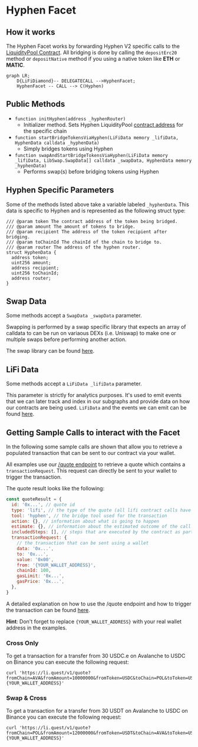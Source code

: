# Hyphen Facet

## How it works

The Hyphen Facet works by forwarding Hyphen V2 specific calls to the [LiquidityPool Contract](https://github.com/bcnmy/hyphen-contract/blob/master/contracts/hyphen/LiquidityPool.sol). All bridging is done by calling the `depositErc20` method or `depositNative` method if you using a native token like **ETH** or **MATIC**.

```mermaid
graph LR;
    D{LiFiDiamond}-- DELEGATECALL -->HyphenFacet;
    HyphenFacet -- CALL --> C(Hyphen)
```

## Public Methods

- `function initHyphen(address _hyphenRouter)`
  - Initializer method. Sets Hyphen LiquidityPool [contract address](https://docs.biconomy.io/products/hyphen-instant-cross-chain-transfers/contract-addresses) for the specific chain
- `function startBridgeTokensViaHyphen(LiFiData memory _lifiData, HyphenData calldata _hyphenData)`
  - Simply bridges tokens using Hyphen
- `function swapAndStartBridgeTokensViaHyphen(LiFiData memory _lifiData, LibSwap.SwapData[] calldata _swapData, HyphenData memory _hyphenData)`
  - Performs swap(s) before bridging tokens using Hyphen

## Hyphen Specific Parameters

Some of the methods listed above take a variable labeled `_hyphenData`. This data is specific to Hyphen and is represented as the following struct type:

```solidity
/// @param token The contract address of the token being bridged.
/// @param amount The amount of tokens to bridge.
/// @param recipient The address of the token recipient after bridging.
/// @param toChainId The chainId of the chain to bridge to.
/// @param router The address of the hyphen router.
struct HyphenData {
  address token;
  uint256 amount;
  address recipient;
  uint256 toChainId;
  address router;
}

```

## Swap Data

Some methods accept a `SwapData _swapData` parameter.

Swapping is performed by a swap specific library that expects an array of calldata to can be run on variaous DEXs (i.e. Uniswap) to make one or multiple swaps before performing another action.

The swap library can be found [here](../src/Libraries/LibSwap.sol).

## LiFi Data

Some methods accept a `LiFiData _lifiData` parameter.

This parameter is strictly for analytics purposes. It's used to emit events that we can later track and index in our subgraphs and provide data on how our contracts are being used. `LiFiData` and the events we can emit can be found [here](../src/Interfaces/ILiFi.sol).

## Getting Sample Calls to interact with the Facet

In the following some sample calls are shown that allow you to retrieve a populated transaction that can be sent to our contract via your wallet.

All examples use our [/quote endpoint](https://apidocs.li.fi/reference/get_quote) to retrieve a quote which contains a `transactionRequest`. This request can directly be sent to your wallet to trigger the transaction.

The quote result looks like the following:

```javascript
const quoteResult = {
  id: '0x...', // quote id
  type: 'lifi', // the type of the quote (all lifi contract calls have the type "lifi")
  tool: 'hyphen', // the bridge tool used for the transaction
  action: {}, // information about what is going to happen
  estimate: {}, // information about the estimated outcome of the call
  includedSteps: [], // steps that are executed by the contract as part of this transaction, e.g. a swap step and a cross step
  transactionRequest: {
    // the transaction that can be sent using a wallet
    data: '0x...',
    to: '0x...',
    value: '0x00',
    from: '{YOUR_WALLET_ADDRESS}',
    chainId: 100,
    gasLimit: '0x...',
    gasPrice: '0x...',
  },
}
```

A detailed explanation on how to use the /quote endpoint and how to trigger the transaction can be found [here](https://docs.li.fi/products/more-integration-options/li.fi-api/transferring-tokens-example).

**Hint**: Don't forget to replace `{YOUR_WALLET_ADDRESS}` with your real wallet address in the examples.

### Cross Only

To get a transaction for a transfer from 30 USDC.e on Avalanche to USDC on Binance you can execute the following request:

```shell
curl 'https://li.quest/v1/quote?fromChain=AVA&fromAmount=10000000&fromToken=USDC&toChain=POL&toToken=USDC&slippage=0.03&allowBridges=hyphen&fromAddress={YOUR_WALLET_ADDRESS}'
```

### Swap & Cross

To get a transaction for a transfer from 30 USDT on Avalanche to USDC on Binance you can execute the following request:

```shell
curl 'https://li.quest/v1/quote?fromChain=POL&fromAmount=12000000&fromToken=USDT&toChain=AVA&toToken=USDC&slippage=0.03&allowBridges=hyphen&fromAddress={YOUR_WALLET_ADDRESS}'
```
